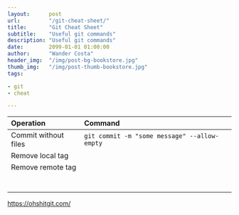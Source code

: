 ```yaml
---
layout:      post
url:         "/git-cheat-sheet/"
title:       "Git Cheat Sheet"
subtitle:    "Useful git commands"
description: "Useful git commands"
date:        2099-01-01 01:00:00
author:      "Wander Costa"
header_img:  "/img/post-bg-bookstore.jpg"
thumb_img:   "/img/post-thumb-bookstore.jpg"
tags:

- git
- cheat

---
```


| Operation            | Command                                      |
|:---------------------|:---------------------------------------------|
| Commit without files | `git commit -m "some message" --allow-empty` |
| Remove local tag     |                                              |
| Remove remote tag    |                                              |
|                      |                                              |
|                      |                                              |
|                      |                                              |
|                      |                                              |
|                      |                                              |
|                      |                                              |
|                      |                                              |


https://ohshitgit.com/